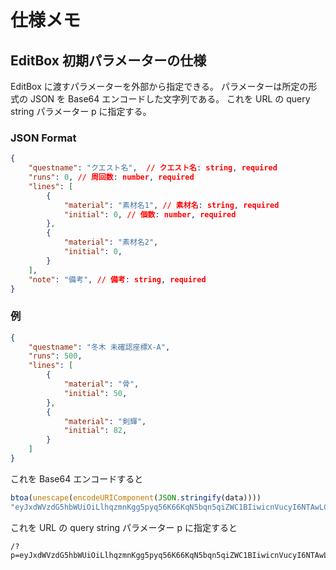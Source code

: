 # 仕様メモ

## EditBox 初期パラメーターの仕様

EditBox に渡すパラメーターを外部から指定できる。
パラメーターは所定の形式の JSON を Base64 エンコードした文字列である。
これを URL の query string パラメーター p に指定する。

### JSON Format

```json
{
    "questname": "クエスト名",  // クエスト名: string, required
    "runs": 0, // 周回数: number, required
    "lines": [
        {
            "material": "素材名1", // 素材名: string, required
            "initial": 0, // 個数: number, required
        },
        {
            "material": "素材名2",
            "initial": 0,
        }
    ],
    "note": "備考", // 備考: string, required
}
```

### 例

```json
{
    "questname": "冬木 未確認座標X-A",
    "runs": 500,
    "lines": [
        {
            "material": "骨",
            "initial": 50,
        },
        {
            "material": "剣輝",
            "initial": 82,
        }
    ]
}
```

これを Base64 エンコードすると

```js
btoa(unescape(encodeURIComponent(JSON.stringify(data))))
"eyJxdWVzdG5hbWUiOiLlhqzmnKgg5pyq56K66KqN5bqn5qiZWC1BIiwicnVucyI6NTAwLCJsaW5lcyI6W3sibWF0ZXJpYWwiOiLpqqgiLCJpbml0aWFsIjo1MH0seyJtYXRlcmlhbCI6IuWJo+i8nSIsImluaXRpYWwiOjgyfV19"
```

これを URL の query string パラメーター p に指定すると

```
/?p=eyJxdWVzdG5hbWUiOiLlhqzmnKgg5pyq56K66KqN5bqn5qiZWC1BIiwicnVucyI6NTAwLCJsaW5lcyI6W3sibWF0ZXJpYWwiOiLpqqgiLCJpbml0aWFsIjo1MH0seyJtYXRlcmlhbCI6IuWJo+i8nSIsImluaXRpYWwiOjgyfV19
```
